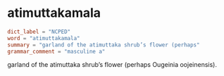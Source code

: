 # atimuttakamala

``` toml
dict_label = "NCPED"
word = "atimuttakamala"
summary = "garland of the atimuttaka shrub’s flower (perhaps"
grammar_comment = "masculine a"
```

garland of the atimuttaka shrub’s flower (perhaps Ougeinia oojeinensis).

